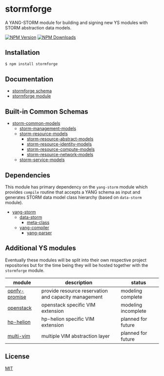 # stormforge

A YANG-STORM module for building and signing new YS modules with STORM
abstraction data models.

  [![NPM Version][npm-image]][npm-url]
  [![NPM Downloads][downloads-image]][downloads-url]

## Installation
```bash
$ npm install stormforge
```
## Documentation

* [stormforge schema](./stormforge.yang)
* [stormforge module](./stormforge.litcoffee)

## Built-in Common Schemas
* [storm-common-models](schemas/storm-common-models.yang)
  * [storm-management-models](schemas/storm-management-models.yang)
  * [storm-resource-models](schemas/storm-resource-models.yang)
    * [storm-resource-abstract-models](schemas/storm-resource-abstract-models.yang)
	* [storm-resource-identity-models](schemas/storm-resource-identity-models.yang)
	* [storm-resource-compute-models](schemas/storm-resource-compute-models.yang)
	* [storm-resource-network-models](schemas/storm-resource-network-models.yang)
  * [storm-service-models](schemas/storm-service-models.yang)

## Dependencies

This module has primary dependency on the `yang-storm` module which
provides `compile` routine that accepts a YANG schema as input and
generates STORM data model class hierarchy (based on `data-storm` module).

* [yang-storm](http://github.com/stormstack/yang-storm)
  * [data-storm](http://github.com/stormstack/data-storm)
    * [meta-class](http://github.com/stormstack/meta-class)
  * [yang-compiler](http://github.com/stormstack/yang-compiler)
    * [yang-parser](https://www.npmjs.com/package/yang-parser)

## Additional YS modules

Eventually these modules will be split into their own respective
project repositories but for the time being they will be hosted
together with the `stormforge` module.

module | description | status
--- | --- | ---
[opnfv-promise](ys_modules/opnfv-promise) | provide resource reservation and capacity management | modeling complete
[openstack](ys_modules/openstack) | openstack specific VIM extension | modeling incomplete
[hp-helion](ys_modules/hp-helion) | hp-helion specific VIM extension | planned for future
[multi-vim](ys_modules/multi-vim) | multiple VIM abstraction layer | planned for future

## License
  [MIT](LICENSE)

[npm-image]: https://img.shields.io/npm/v/stormforge.svg
[npm-url]: https://npmjs.org/package/stormforge
[downloads-image]: https://img.shields.io/npm/dm/stormforge.svg
[downloads-url]: https://npmjs.org/package/stormforge
